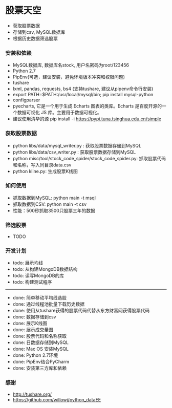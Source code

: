 # 股票天空
- 获取股票数据
- 存储到csv, MySQL数据库
- 根据历史数据筛选股票


### 安装和依赖
- MySQL数据库, 数据库名stock, 用户名密码为root/123456
- Python 2.7
- PipEnv(可选，建议安装，避免环境版本冲突和权限问题)
- tushare
- lxml, pandas, requests, bs4 (支持tushare, 建议从pipenv命令行安装)
- export PATH=$PATH:/usr/local/mysql/bin; pip install mysql-python
- configparser
- pyecharts, 它是一个用于生成 Echarts 图表的类库。Echarts 是百度开源的一个数据可视化 JS 库。主要用于数据可视化。
- 建议使用清华的源 pip install <pkg> -i https://pypi.tuna.tsinghua.edu.cn/simple



### 获取股票数据
- python libs/data/mysql_writer.py : 获取股票数据存储到MySQL
- python libs/data/csv_writer.py : 获取股票数据存储到MySQL
- python misc/tool/stock_code_spider/stock_code_spider.py: 抓取股票代码和名称，写入同目录data.csv
- python kline.py: 生成股票K线图

### 如何使用
- 抓取数据到MySQL: python main -t msql
- 抓取数据到CSV: python main -t csv
- 性能：500秒抓取3500只股票三年的数据


### 筛选股票
- TODO




### 开发计划
- todo: 展示均线
- todo: 从构建MongoDB数据结构
- todo: 读写MongoDB的库 
- todo: 构建测试程序
- -----------------
- done: 简单移动平均线选股
- done: 通过线程池批量下载历史数据
- done: 使用从tushare获得的股票代码代替从东方财富网获得股票代码
- done: 数据存储到csv
- done: 展示K线图
- done: 展示成交量图
- done: 股票代码和名称获取
- done: 日数据存储到MySQL
- done: Mac OS 安装MySQL
- done: Python 2.7环境
- done: PipEnv结合PyCharm
- done: 安装第三方库和依赖


### 感谢
- http://tushare.org/
- https://github.com/willowj/python_dataEE